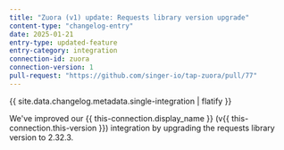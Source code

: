 ```yaml
---
title: "Zuora (v1) update: Requests library version upgrade"
content-type: "changelog-entry"
date: 2025-01-21
entry-type: updated-feature
entry-category: integration
connection-id: zuora
connection-version: 1
pull-request: "https://github.com/singer-io/tap-zuora/pull/77"
---
```

{{ site.data.changelog.metadata.single-integration | flatify }}

We've improved our {{ this-connection.display_name }} (v{{ this-connection.this-version }}) integration by upgrading the requests library version to 2.32.3.